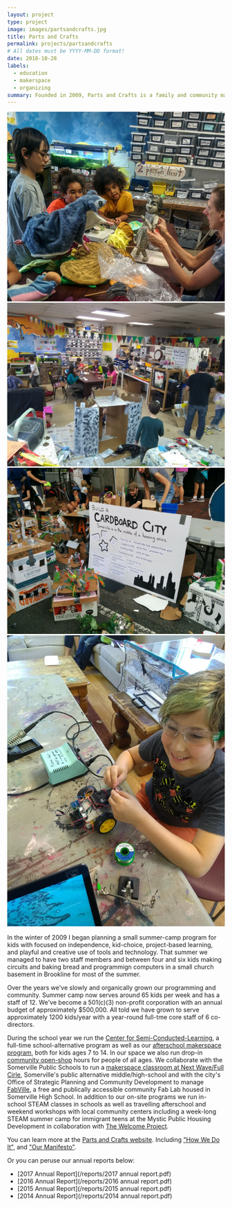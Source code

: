 ```yaml
---
layout: project
type: project
image: images/partsandcrafts.jpg
title: Parts and Crafts
permalink: projects/partsandcrafts
# All dates must be YYYY-MM-DD format!
date: 2018-10-28
labels:
  - education
  - makerspace
  - organizing
summary: Founded in 2009, Parts and Crafts is a family and community makerspace and alternative education center in Somerville, MA.
---
```


<div class="ui small rounded images">
  <img class="ui image" src="../images/partsandcrafts-1.jpg">
  <img class="ui image" src="../images/partsandcrafts-2.jpg">
  <img class="ui image" src="../images/partsandcrafts-3.jpg">
  <img class="ui image" src="../images/partsandcrafts-4.jpg">
</div>

In the winter of 2009 I began planning a small summer-camp program for kids with focused on independence, kid-choice, project-based learning, and playful and creative use of tools and technology.  That summer we managed to have two staff members and between four and six kids making circuits and baking bread and programmign computers in a small church basement in Brookline for most of the summer.

Over the years we've slowly and organically grown our programming and community.  Summer camp now serves around 65 kids per week and has a staff of 12.  We've become a 501(c)(3) non-profit corporation with an annual budget of approximately $500,000.  All told we have grown to serve approximately 1200 kids/year with a year-round full-tme core staff of 6 co-directors.  

During the school year we run the [Center for Semi-Conducted-Learning](https://www.partsandcrafts.org/alternative-school/), a full-time school-alternative program as well as our [afterschool makerspace program](https://www.partsandcrafts.org/afterschool/), both for kids ages 7 to 14.  In our space we also run drop-in [community open-shop](https://www.partsandcrafts.org/makerspace/open-shop/) hours for people of all ages.  We collaborate with the Somerville Public Schools to run a [makerspace classroom at Next Wave/Full Cirle](https://www.partsandcrafts.org/makerspace/next-wave-full-circle/), Somerville's public alternative middle/high-school and with the city's Office of Strategic Planning and Community Development to manage [FabVille](https://www.fabville.net/), a free and publically accessible community Fab Lab housed in Somerville High School.  In addition to our on-site programs we run in-school STEAM classes in schools as well as travelling afterschool and weekend workshops with local community centers including a week-long STEAM summer camp for immigrant teens at the Mystic Public Housing Development in collaboration with [The Welcome Project](https://www.welcomeproject.org/).

You can learn more at the [Parts and Crafts website](https://www.partsandcrafts.org).  Including ["How We Do It"](https://www.partsandcrafts.org/about-us/theory-and-philosphy/how-we-do-it/), and ["Our Manifesto"](https://www.partsandcrafts.org/about-us/theory-and-philosphy/making-things-and-making-things-happen/).

Or you can peruse our annual reports below:
- [2017 Annual Report](/reports/2017 annual report.pdf)
- [2016 Annual Report](/reports/2016 annual report.pdf)
- [2015 Annual Report](/reports/2015 annual report.pdf)
- [2014 Annual Report](/reports/2014 annual report.pdf)



